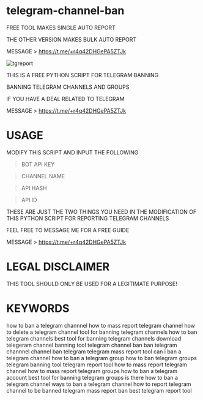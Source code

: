 # telegram-channel-ban
FREE TOOL MAKES SINGLE AUTO REPORT

THE OTHER VERSION MAKES BULK AUTO REPORT

MESSAGE > https://t.me/+r4q42DHGePA5ZTJk

![tgreport](https://user-images.githubusercontent.com/125784563/221641878-8e9cdb9a-a212-4704-8d40-1f65b3540106.png)


THIS IS A FREE PYTHON SCRIPT FOR TELEGRAM BANNING

BANNING TELEGRAM CHANNELS AND GROUPS

IF YOU HAVE A DEAL RELATED TO TELEGRAM 

MESSAGE > https://t.me/+r4q42DHGePA5ZTJk

# USAGE

MODIFY THIS SCRIPT AND INPUT THE FOLLOWING
> BOT API KEY

> CHANNEL NAME

> API HASH

> API ID


THESE ARE JUST THE TWO THINGS YOU NEED IN THE MODIFICATION OF THIS PYTHON SCRIPT FOR REPORTING TELEGRAM CHANNELS

FEEL FREE TO MESSAGE ME FOR A FREE GUIDE

MESSAGE > https://t.me/+r4q42DHGePA5ZTJk


# LEGAL DISCLAIMER

THIS TOOL SHOULD ONLY BE USED FOR A LEGITIMATE PURPOSE!


# KEYWORDS

how to ban a telegram channnel 
how to mass report telegram channel
how to delete a telegram channel
tool for banning telegram channels
how to ban telegram channels
best tool for banning telegram channels
download telegeram channel banning tool
telegram channel ban
ban telegram channnel
channel ban telegram
telegram mass report tool
can i ban a telegram channel
how to ban a telegram group
how to ban telegram groups
telegram banning tool
telegram report tool
how to mass report telegram channel
how to mass report telegram groups
how to ban a telegram account
best tool for banning telegram groups
is there how to ban a telegram channel
ways to ban a telegram channel
how to report telegram channel to be banned
telegram mass report ban
best telegram report tool
